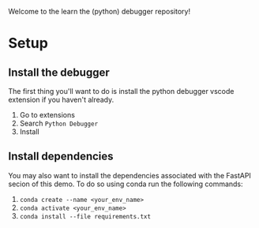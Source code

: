 Welcome to the learn the (python) debugger repository! 

# Setup

## Install the debugger
The first thing you'll want to do is install the python debugger vscode extension if you haven't already. 

1. Go to extensions 
2. Search `Python Debugger`
3. Install 


## Install dependencies
You may also want to install the dependencies associated with the FastAPI secion of this demo. To do so using conda run the following commands:

1. `conda create --name <your_env_name>`
2. `conda activate <your_env_name>`
3. `conda install --file requirements.txt`

